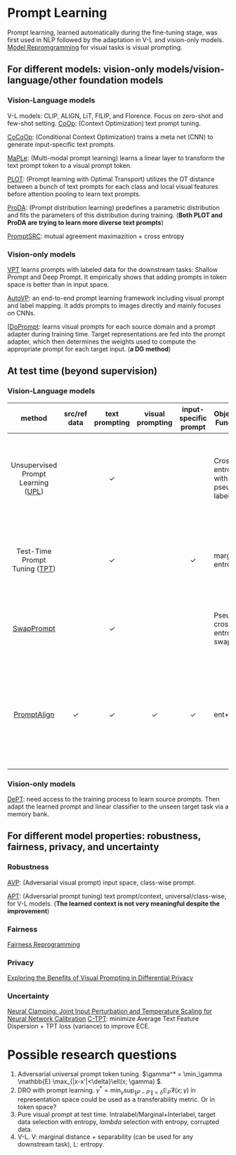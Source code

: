 # Prompt Learning
Prompt learning, learned automatically during the fine-tuning stage, was first used in NLP followed by the adaptation in V-L and vision-only models. [Model Repromgramming](https://arxiv.org/abs/2202.10629) for visual tasks is visual prompting.



## For different models: vision-only models/vision-language/other foundation models
### Vision-Language models
V-L models: CLIP, ALIGN, LiT, FILIP, and Florence. Focus on zero-shot and few-shot setting.
[CoOp](https://arxiv.org/pdf/2109.01134.pdf): (Context Optimization) text prompt tuning.

[CoCoOp](https://arxiv.org/pdf/2203.05557.pdf): (Conditional Context Optimization) trains a meta net (CNN) to generate input-specific text prompts.

[MaPLe](https://arxiv.org/pdf/2210.03117.pdf): (Multi-modal prompt learning) learns a linear layer to transform the text prompt token to a visual prompt token.

[PLOT](https://openreview.net/pdf?id=zqwryBoXYnh): (Prompt learning with Optimal Transport) utilizes the OT distance between a bunch of text prompts for each class and local visual features before attention pooling to learn text prompts. 

[ProDA](https://arxiv.org/pdf/2205.03340.pdf): (Prompt distribution learning) predefines a parametric distribution and fits the parameters of this distribution during training. (**Both PLOT and ProDA are trying to learn more diverse text prompts**)

[PromptSRC](https://arxiv.org/pdf/2307.06948.pdf):  mutual agreement maximazition + cross entropy


### Vision-only models
[VPT](https://arxiv.org/abs/2203.12119) learns prompts with labeled data for the downstream tasks: Shallow Prompt and Deep Prompt. It empirically shows that adding prompts in token space is better than in input space.

[AutoVP](https://arxiv.org/abs/2310.08381): an end-to-end prompt learning framework including visual prompt and label mapping. It adds prompts to images directly and mainly focuses on CNNs.

[[DoPrompt](https://arxiv.org/abs/2208.08914): learns visual prompts for each source domain and a prompt adapter during training time. Target representations are fed into the prompt adapter, which then determines the weights used to compute the appropriate prompt for each target input. (**a DG method**)


## At test time (beyond supervision)
### Vision-Language models
|                            method                            |  src/ref data  | text prompting | visual prompting | input-specific  prompt |   **Objective Function**          |                                                              |
| :----------------------------------------------------------: | :----------: | :------------: | :--------------: | :--------------------: | -------------------------------- | ------------------------------------------------------------ |
| Unsupervised Prompt Learning ([UPL](https://arxiv.org/pdf/2204.03649.pdf)) |              |  $\checkmark$  |                  |                        | Cross-entropy with pseudo labels | Use the pseudo label to select the top-K confident samples per class, then minimize the cross-entropy loss |
| Test-Time Prompt Tuning ([TPT](https://proceedings.neurips.cc/paper_files/paper/2022/file/5bf2b802e24106064dc547ae9283bb0c-Paper-Conference.pdf)) |              |  $\checkmark$  |                  |      $\checkmark$      | marginal entropy                 | Select the augmented test images with low entropy, then minimize the average entropy |
|    [SwapPrompt](https://openreview.net/pdf?id=EhdNQiOWgQ)    |              |  $\checkmark$  |                  |                        | Pseudo cross entropy + swap      | Use two augmentations of test input, swap them to compute cross cross entropy |
|   [PromptAlign](https://openreview.net/pdf?id=CusNOTRkQw)    | $\checkmark$ |  $\checkmark$  |   $\checkmark$   |      $\checkmark$      | ent+align                        | Use reference  dataset-ImageNet to align the tokens' statistics of the visual encoder. Text prompt is learned by entropy reduction. |

### Vision-only models
[DePT](https://arxiv.org/pdf/2210.04831.pdf): need access to the training process to learn source prompts. Then adapt the learned prompt and linear classifier to the unseen target task via a memory bank.


         
## For different model properties: robustness, fairness, privacy, and uncertainty
### Robustness
[AVP](https://arxiv.org/pdf/2210.06284.pdf): (Adversarial visual prompt) input space, class-wise prompt.

[APT](https://arxiv.org/pdf/2403.01849.pdf): (Adversarial prompt tuning) text prompt/context, universal/class-wise, for V-L models. (**The learned context is not very meaningful despite the improvement**)


### Fairness
[Fairness Reprogramming](https://arxiv.org/pdf/2209.10222.pdf)


### Privacy
[Exploring the Benefits of Visual Prompting in Differential Privacy](https://openaccess.thecvf.com/content/ICCV2023/papers/Li_Exploring_the_Benefits_of_Visual_Prompting_in_Differential_Privacy_ICCV_2023_paper.pdf)


### Uncertainty
[Neural Clamping: Joint Input Perturbation and Temperature Scaling for Neural Network Calibration](https://arxiv.org/abs/2209.11604)
[C-TPT](https://openreview.net/pdf?id=jzzEHTBFOT): minimize Average Text Feature Dispersion + TPT loss (variance) to improve ECE. 


# Possible research questions
1. Adversarial universal prompt token tuning. $\gamma^* = \min_\gamma  \mathbb{E} \max_{\|x-x'\|<\delta}\ell(x; \gamma) $.
2. DRO with prompt learning. $\gamma^* = \min_\gamma \sup_{\|P-P'\|<\delta}\mathbb{E}_P' \ell(x; \gamma)$ in representation space could be used as a transferability metric. Or in token space?
3. Pure visual prompt at test time. Intralabel/Marginal+Interlabel, target data selection with entropy, $lambda$ selection with entropy, corrupted data.
4. V-L. V: marginal distance + separability (can be used for any downstream task), L: entropy. 
